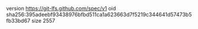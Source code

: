version https://git-lfs.github.com/spec/v1
oid sha256:395adeebf93438976bfbd511ca1a623663d7f5219c344641d57473b5fb33bd67
size 2557
